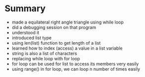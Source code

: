 # Summary

* made a equilateral right angle triangle using while loop
* did a debugging session on that program
* understood it
* introduced list type
* using len(list) function to get length of a list
* learned how to index (access) a value in a list variable
* string is also a list of characters
* replacing while loop with for loop
* for loop can be used for list to access its members very easily
* using range() in for loop, we can loop n number of times easily